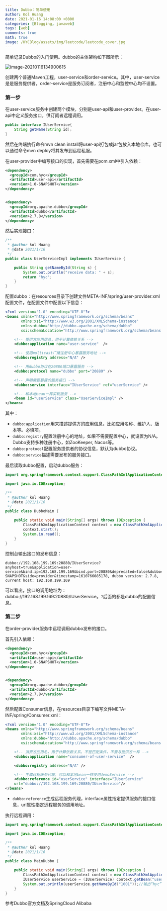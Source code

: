 ```yaml
---
title: Dubbo：简单使用
author: Kol Huang
date: 2021-01-16 14:08:00 +0800
categories: [Blogging, javaweb]
tags: [web]
comments: true
math: true
image: /HYCBlog/assets/img/leetcode/leetcode_cover.jpg
---
```


 



简单记录Dubbo的入门使用。dubbo的主体架构如下图所示：

![image-20210116134900615](https://hyc-pic.oss-cn-hangzhou.aliyuncs.com/image-20210116134900615.png)

创建两个普通Maven工程，user-service和order-service。其中，user-service是是服务提供者，order-service是服务订阅者，注册中心和监控中心均不设置。

### 第一步

在user-service服务中创建两个模块，分别是user-api和user-provider。在user-api中定义服务接口，供订阅者远程调用。

```java
public interface IUserService{
  	String getName(String id);
}
```

然后在终端执行命令mvn clean install将user-api打包成jar包放入本地仓库。也可以通过命令mvn deploy将其发布到远程私服。

在user-provider中编写接口的实现，首先需要在pom.xml中引入依赖：

```xml
<dependency>
  <groupId>com.hyc</groupId>
  <artifactId>user-api</artifactId>
  <version>1.0-SNAPSHOT</version>
</dependency>


<dependency>
  <groupId>org.apache.dubbo</groupId>
  <artifactId>dubbo</artifactId>
  <version>2.7.8</version>
</dependency>
```

然后实现接口：

```java
/**
 * @author kol Huang
 * @date 2021/1/16
 */
public class UserServiceImpl implements IUserService {

    public String getNameById(String s) {
        System.out.println("receive data: " + s);
        return "hyc";
    }
}
```

配置dubbo：在resources目录下创建文件META-INF/spring/user-provider.xml配置文件，在配置文件中配置以下信息：

```xml
<?xml version="1.0" encoding="UTF-8"?>
<beans xmlns="http://www.springframework.org/schema/beans"
       xmlns:xsi="http://www.w3.org/2001/XMLSchema-instance"
       xmlns:dubbo="http://dubbo.apache.org/schema/dubbo"
       xsi:schemaLocation="http://www.springframework.org/schema/beans        http://www.springframework.org/schema/beans/spring-beans-4.3.xsd        http://dubbo.apache.org/schema/dubbo        http://dubbo.apache.org/schema/dubbo/dubbo.xsd">

    <!-- 提供方应用信息，用于计算依赖关系 -->
    <dubbo:application name="user-service"  />

    <!-- 使用multicast广播注册中心暴露服务地址 -->
    <dubbo:registry address="N/A" />

    <!-- 用dubbo协议在20880端口暴露服务 -->
    <dubbo:protocol name="dubbo" port="20880" />

    <!-- 声明需要暴露的服务接口 -->
    <dubbo:service interface="IUserService" ref="userService" />

    <!-- 和本地bean一样实现服务 -->
    <bean id="userService" class="UserServiceImpl" />
</beans>
```

其中：

* `dubbo:application`用来描述提供方的应用信息，比如应用名称、维护人、版本等。必填项。
* `dubbo:registry`配置注册中心的地址，如果不需要配置中心，就设置为N/A。Dubbo支持多种注册中心，如ZooKeeper, Nacos等。
* `dubbo:protocol`配置服务提供者的协议信息，默认为dubbo协议。
* `dubbo:service`描述需要发布的服务接口。

最后读取dubbo配置，启动dubbo服务：

```java
import org.springframework.context.support.ClassPathXmlApplicationContext;

import java.io.IOException;

/**
 * @author kol Huang
 * @date 2021/1/16
 */
public class DubboMain {

    public static void main(String[] args) throws IOException {
        ClassPathXmlApplicationContext context = new ClassPathXmlApplicationContext("classpath*:/META-INF/spring/user-provider.xml");
        context.start();
        System.in.read();
    }
}
```



控制台输出接口的发布信息：

```shell
dubbo://192.168.199.169:20880/IUserService?anyhost=true&application=user-service&bind.ip=192.168.199.169&bind.port=20880&deprecated=false&dubbo=2.0.2&dynamic=true&generic=false&interface=IUserService&methods=getNameById&pid=60750&release=2.7.8&revision=1.0-SNAPSHOT&side=provider&timestamp=1610766085178, dubbo version: 2.7.8, current host: 192.168.199.169
```

可以看出，接口的调用地址为：dubbo://192.168.199.169:20880/IUserService。`?`后面的都是dubbo的配置信息。



### 第二步

在order-provider服务中远程调用dubbo发布的接口。

首先引入依赖：

```xml
<dependency>
  <groupId>com.hyc</groupId>
  <artifactId>user-api</artifactId>
  <version>1.0-SNAPSHOT</version>
</dependency>


<dependency>
  <groupId>org.apache.dubbo</groupId>
  <artifactId>dubbo</artifactId>
  <version>2.7.8</version>
</dependency>
```

然后配置Consumer信息，在resources目录下编写文件META-INF/spring/Consumer.xml：

```xml
<?xml version="1.0" encoding="UTF-8"?>
<beans xmlns="http://www.springframework.org/schema/beans"
       xmlns:xsi="http://www.w3.org/2001/XMLSchema-instance"
       xmlns:dubbo="http://dubbo.apache.org/schema/dubbo"
       xsi:schemaLocation="http://www.springframework.org/schema/beans        http://www.springframework.org/schema/beans/spring-beans-4.3.xsd        http://dubbo.apache.org/schema/dubbo        http://dubbo.apache.org/schema/dubbo/dubbo.xsd">

    <!-- 消费方应用名，用于计算依赖关系，不是匹配条件，不要与提供方一样 -->
    <dubbo:application name="consumer-of-user-service"  />

    <dubbo:registry address="N/A" />

    <!-- 生成远程服务代理，可以和本地bean一样使用demoService -->
    <dubbo:reference id="userService" interface="IUserService"
    url="dubbo://192.168.199.169:20880/IUserService"/>
</beans>
```

* `dubbo:reference`生成远程服务代理，interface属性指定提供服务的接口信息，url属性指定远程服务的调用地址。



执行远程调用：

```java
import org.springframework.context.support.ClassPathXmlApplicationContext;

import java.io.IOException;

/**
 * @author kol Huang
 * @date 2021/1/16
 */
public class MainDubbo {

    public static void main(String[] args) throws IOException {
        ClassPathXmlApplicationContext context = new ClassPathXmlApplicationContext("classpath*:/META-INF/spring/consumer.xml");
        IUserService userService = (IUserService) context.getBean("userService");
        System.out.println(userService.getNameById("1001"));//输出“hyc”
    }
}

```





参考Dubbo官方文档及SpringCloud Alibaba

